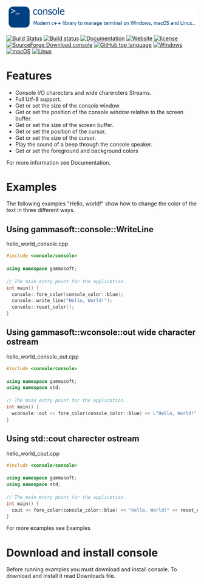 [![console](docs/pictures/consoleHeader.png)](README.md)

[![Build Status](https://travis-ci.org/gammasoft71/console.svg?branch=master)](https://travis-ci.org/gammasoft71/console)
[![Build status](https://ci.appveyor.com/api/projects/status/29f73qcp4e205549?svg=true)](https://ci.appveyor.com/project/gammasoft71/console)
[![Documentation](https://codedocs.xyz/gammasoft71/console.svg)](https://codedocs.xyz/gammasoft71/console/)
[![Website](https://img.shields.io/website-up-down-green-red/http/shields.io.svg?label=console%20website)](https://gammasoft71.wixsite.com/console)
[![license](https://img.shields.io/github/license/gammasoft71/console.svg)](docs/License.md)
[![SourceForge Download console](https://img.shields.io/sourceforge/dt/switchpro.svg)](https://sourceforge.net/projects/console/files/latest/download)
[![GitHub top language](https://img.shields.io/github/languages/top/gammasoft71/console.svg)](README.md)
[![Windows](https://img.shields.io/badge/os-Windows-004080.svg)](README.md)
[![macOS](https://img.shields.io/badge/os-macOS-004080.svg)](README.md)
[![Linux](https://img.shields.io/badge/os-Linux-004080.svg)](README.md)


# Features

* Console I/O charecters and wide charercters Streams.
* Full Utf-8 support.
* Get or set the size of the console window.
* Get or set the position of the console window relative to the screen buffer.
* Get or set the size of the screen buffer.
* Get or set the position of the cursor.
* Get or set the size of the cursor.
* Play the sound of a beep through the console speaker.
* Get or set the foreground and background colors

For more information see Documentation.

# Examples

The following examples "Hello, world!" show how to change the color of the text in three different ways.

## Using gammasoft::console::WriteLine

hello_world_console.cpp

```c++
#include <console/console>

using namespace gammasoft;

// The main entry point for the application.
int main() {
  console::fore_color(console_color::blue);
  console::write_line("Hello, World!");
  console::reset_color();
}

```

## Using gammasoft::wconsole::out wide character ostream

hello_world_console_out.cpp

```c++
#include <console/console>

using namespace gammasoft;
using namespace std;

// The main entry point for the application.
int main() {
  wconsole::out << fore_color(console_color::blue) << L"Hello, World!" << reset_color() << endl;
}

```

## Using std::cout charecter ostream

hello_world_cout.cpp

```c++
#include <console/console>

using namespace gammasoft;
using namespace std;

// The main entry point for the application.
int main() {
  cout << fore_color(console_color::blue) << "Hello, World!" << reset_color() << endl;
}

```

For more examples see Examples

# Download and install console

Before running examples you must download and install console. To download and install it read Downloads file.

